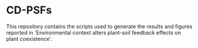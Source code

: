 # CD-PSFs

This repository contains the scripts used to generate the results and figures reported in 'Environmental context alters plant-soil feedback effects on plant coexistence'. 